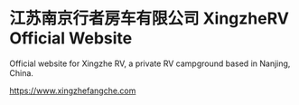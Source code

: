 # 江苏南京行者房车有限公司 XingzheRV Official Website 
Official website for Xingzhe RV, a private RV campground based in Nanjing, China.
<div>
	<a href="https://www.xingzhefangche.com">https://www.xingzhefangche.com</a>
</div>
